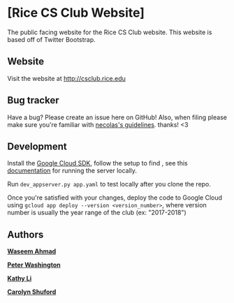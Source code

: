 [Rice CS Club Website]
=================
The public facing website for the Rice CS Club website. This website is based off of Twitter Bootstrap.


Website
-------
Visit the website at http://csclub.rice.edu


Bug tracker
-----------
Have a bug? Please create an issue here on GitHub! Also, when filing please make sure you're familiar with [necolas's guidelines](https://github.com/necolas/issue-guidelines). thanks! <3

Development
-------
Install the [Google Cloud SDK](), follow the setup to find , see this [documentation](https://cloud.google.com/appengine/docs/standard/python/tools/using-local-server) for running the server locally. 

Run `dev_appserver.py app.yaml` to test locally after you clone the repo.

Once you're satisfied with your changes, deploy the code to Google Cloud using `gcloud app deploy --version <version_number>`, where version number is usually the year range of the club (ex: "2017-2018")

Authors
-------
**[Waseem Ahmad](http://www.waseemahmad.com/)**

**[Peter Washington](mailto:peterwashington@rice.edu)**

**[Kathy Li](http://about.me/kathyli)**

**[Carolyn Shuford](mailto:carolyn.shuford@rice.edu)**